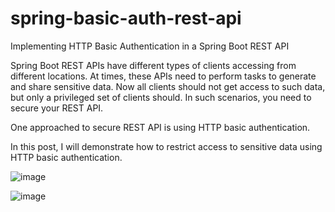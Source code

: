 # spring-basic-auth-rest-api

Implementing HTTP Basic Authentication in a Spring Boot REST API

Spring Boot REST APIs have different types of clients accessing from different locations. At times, these APIs need to perform tasks to generate and share sensitive data. Now all clients should not get access to such data, but only a privileged set of clients should. In such scenarios, you need to secure your REST API.

One approached to secure REST API is using HTTP basic authentication.

In this post, I will demonstrate how to restrict access to sensitive data using HTTP basic authentication.

![image](https://user-images.githubusercontent.com/30445249/235369697-d438bbde-a0d9-44cc-9767-c36af4bdba8b.png)


![image](https://user-images.githubusercontent.com/30445249/235369624-0fc252ae-03ac-4bf4-9e81-2cbbe2d961e3.png)
